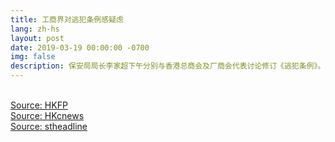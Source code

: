```yaml
---
title: 工商界对逃犯条例感疑虑
lang: zh-hs
layout: post
date: 2019-03-19 00:00:00 -0700
img: false
description: 保安局局长李家超下午分别与香港总商会及厂商会代表讨论修订《逃犯条例》。厂商会表示，在会上就修订《逃犯条例》所涵盖的经济罪行以及保障措施提出意见和忧虑，认为当中所涉及的范围非常广泛及具商榷性，担心港商稍有不慎便误堕法网，如果政府在缺乏广泛咨询和共识下便仓卒修改条例，只会打击营商信心。总商会主席则表示引渡罪行较轻的犯人存在很大的疑虑。
---
```



<br>[Source: HKFP](https://www.hongkongfp.com/2019/03/20/china-extradition-law-handled-extreme-caution-says-hong-kong-trade-group/)
<br>[Source: HKcnews](https://www.hkcnews.com/article/19209/%E5%BB%A0%E5%95%86%E6%9C%83-%E6%9D%8E%E5%AE%B6%E8%B6%85-%E7%A7%BB%E4%BA%A4%E9%80%83%E7%8A%AF-19218/%E3%80%90%E7%A7%BB%E4%BA%A4%E9%80%83%E7%8A%AF%E3%80%91%E5%BB%A0%E5%95%86%E6%9C%83%EF%BC%9A%E6%9D%8E%E5%AE%B6%E8%B6%85%E7%AD%94%E6%87%89%E8%80%83%E6%85%AE%E5%89%94%E9%99%A4%E5%8D%81%E6%A2%9D%E5%85%AB%E6%A2%9D%E5%95%86%E7%95%8C%E9%97%9C%E6%B3%A8%E7%BD%AA%E8%A1%8C)
<br>[Source: stheadline](https://hd.stheadline.com/news/realtime/hk/1459818/%E5%8D%B3%E6%99%82-%E6%B8%AF%E8%81%9E-%E4%BF%AE%E8%A8%82%E9%80%83%E7%8A%AF%E6%A2%9D%E4%BE%8B-%E5%95%86%E7%95%8C%E5%B0%8D%E5%BC%95%E6%B8%A1%E8%BC%83%E8%BC%95%E7%BD%AA%E7%8A%AF%E6%84%9F%E7%96%91%E6%85%AE%E7%B1%B2%E5%A2%9E%E4%BF%9D%E9%9A%9C)